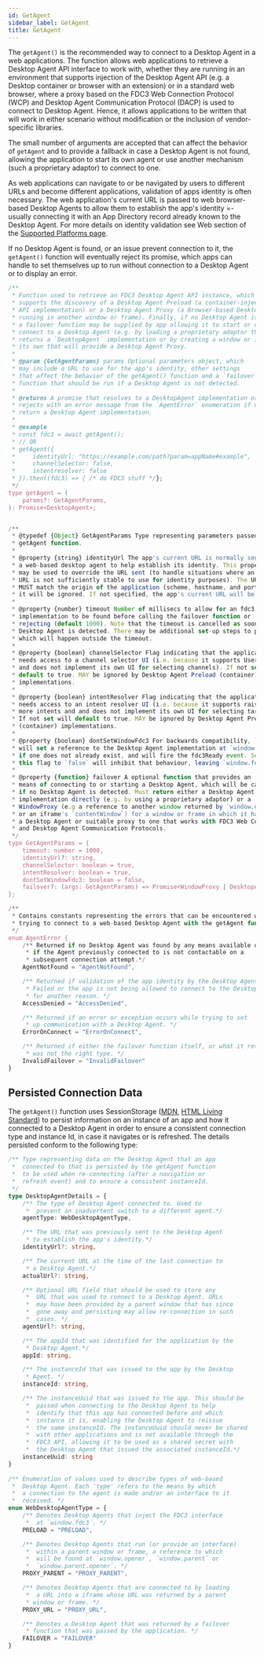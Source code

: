 ```yaml
---
id: GetAgent
sidebar_label: GetAgent
title: GetAgent
---
```


The `getAgent()` is the recommended way to connect to a Desktop Agent in a web applications. The function allows web applications to retrieve a Desktop Agent API interface to work with, whether they are running in an environment that supports injection of the Desktop Agent API (e.g. a Desktop container or browser with an extension) or in a standard web browser, where a proxy based on the FDC3 Web Connection Protocol (WCP) and Desktop Agent Communication Protocol (DACP) is used to connect to Desktop Agent. Hence, it allows applications to be written that will work in either scenario without modification or the inclusion of vendor-specific libraries.

The small number of arguments are accepted that can affect the behavior of `getAgent` and to provide a fallback in case a Desktop Agent is not found, allowing the application to start its own agent or use another mechanism (such a proprietary adaptor) to connect to one.

As web applications can navigate to or be navigated by users to different URLs and become different applications, validation of apps identity is often necessary. The web application's current URL is passed to web browser-based Desktop Agents to allow them to establish the app's identity =- usually connecting it with an App Directory record already known to the Desktop Agent. For more details on identity validation see Web section of the [Supported Platforms page](../supported-platforms#web).

If no Desktop Agent is found, or an issue prevent connection to it, the `getAgent()` function will eventually reject
its promise, which apps can handle to set themselves up to run without connection to a Desktop Agent or to display an error.

```ts
/** 
 * Function used to retrieve an FDC3 Desktop Agent API instance, which  
 * supports the discovery of a Desktop Agent Preload (a container-injected  
 * API implementation) or a Desktop Agent Proxy (a Browser-based Desktop Agent 
 * running in another window or frame). Finally, if no Desktop Agent is found, 
 * a failover function may be supplied by app allowing it to start or otherwise 
 * connect to a Desktop Agent (e.g. by loading a proprietary adaptor that 
 * returns a `DesktopAgent` implementation or by creating a window or iframe of 
 * its own that will provide a Desktop Agent Proxy. 
 * 
 * @param {GetAgentParams} params Optional parameters object, which  
 * may include a URL to use for the app's identity, other settings 
 * that affect the behavior of the getAgent() function and a `failover`  
 * function that should be run if a Desktop Agent is not detected.  
 *  
 * @returns A promise that resolves to a DesktopAgent implementation or  
 * rejects with an error message from the `AgentError` enumeration if unable to 
 * return a Desktop Agent implementation. 
 * 
 * @example  
 * const fdc3 = await getAgent(); 
 * // OR 
 * getAgent({ 
 *     identityUrl: "https://example.com/path?param=appName#example",  
 *     channelSelector: false,  
 *     intentresolver: false 
 * }).then((fdc3) => { /* do FDC3 stuff */}; 
 */ 
type getAgent = ( 
	params?: GetAgentParams,  
): Promise<DesktopAgent>; 


/** 
 * @typedef {Object} GetAgentParams Type representing parameters passed to the 
 * getAgent function. 
 * 
 * @property {string} identityUrl The app's current URL is normally sent to 
 * a web-based desktop agent to help establish its identity. This property 
 * may be used to override the URL sent (to handle situations where an app's 
 * URL is not sufficiently stable to use for identity purposes). The URL set 
 * MUST match the origin of the application (scheme, hostname, and port) or  
 * it will be ignored. If not specified, the app's current URL will be used.  
 * 
 * @property {number} timeout Number of millisecs to allow for an fdc3  
 * implementation to be found before calling the failover function or 
 * rejecting (default 1000). Note that the timeout is cancelled as soon as a 
 * Desktop Agent is detected. There may be additional set-up steps to perform 
 * which will happen outside the timeout. 
 * 
 * @property {boolean} channelSelector Flag indicating that the application  
 * needs access to a channel selector UI (i.e. because it supports User Channels 
 * and does not implement its own UI for selecting channels). If not set will 
 * default to true. MAY be ignored by Desktop Agent Preload (container)  
 * implementations. 
 * 
 * @property {boolean} intentResolver Flag indicating that the application  
 * needs access to an intent resolver UI (i.e. because it supports raising on or 
 * more intents and and does not implement its own UI for selecting target apps. 
 * If not set will default to true. MAY be ignored by Desktop Agent Preload  
 * (container) implementations. 
 * 
 * @property {boolean} dontSetWindowFdc3 For backwards compatibility, `getAgent` 
 * will set a reference to the Desktop Agent implementation at `window.fdc3` 
 * if one does not already exist, and will fire the fdc3Ready event. Setting  
 * this flag to `false` will inhibit that behaviour, leaving `window.fdc3` unset. 
 *  
 * @property {function} failover A optional function that provides an  
 * means of connecting to or starting a Desktop Agent, which will be called 
 * if no Desktop Agent is detected. Must return either a Desktop Agent  
 * implementation directly (e.g. by using a proprietary adaptor) or a  
 * WindowProxy (e.g a reference to another window returned by `window.open`  
 * or an iframe's `contentWindow`) for a window or frame in which it has loaded 
 * a Desktop Agent or suitable proxy to one that works with FDC3 Web Connection 
 * and Desktop Agent Communication Protocols. 
 */ 
type GetAgentParams = { 
    timeout: number = 1000, 
    identityUrl?: string, 
    channelSelector: boolean = true, 
    intentResolver: boolean = true,
    dontSetWindowFdc3: boolean = false,
    failover?: (args: GetAgentParams) => Promise<WindowProxy | DesktopAgent> 
}; 

/** 
 * Contains constants representing the errors that can be encountered when  
 * trying to connect to a web-based Desktop Agent with the getAgent function. 
 */ 
enum AgentError { 
    /** Returned if no Desktop Agent was found by any means available or 
     * if the Agent previously connected to is not contactable on a  
     * subsequent connection attempt.*/
    AgentNotFound = "AgentNotFound",

    /** Returned if validation of the app identity by the Desktop Agent 
     * Failed or the app is not being allowed to connect to the Desktop Agent 
     * for another reason. */ 
    AccessDenied = "AccessDenied",

    /** Returned if an error or exception occurs while trying to set  
     * up communication with a Desktop Agent. */ 
    ErrorOnConnect = "ErrorOnConnect",

    /** Returned if either the failover function itself, or what it returned,  
     * was not the right type. */ 
    InvalidFailover = "InvalidFailover" 
} 
```

## Persisted Connection Data

The `getAgent()` function uses SessionStorage ([MDN](https://developer.mozilla.org/en-US/docs/Web/API/Window/sessionStorage), [HTML Living Standard](https://html.spec.whatwg.org/multipage/webstorage.html)) to persist information on an instance of an app and how it connected to a Desktop Agent in order to ensure a consistent connection type and instance Id, in case it navigates or is refreshed. The details persisted conform to the following type:

```ts
/** Type representing data on the Desktop Agent that an app 
 *  connected to that is persisted by the getAgent function 
 *  to be used when re-connecting (after a navigation or  
 *  refresh event) and to ensure a consistent instanceId.  
 */ 
type DesktopAgentDetails = { 
    /** The type of Desktop Agent connected to. Used to  
     *  prevent an inadvertent switch to a different agent.*/ 
    agentType: WebDesktopAgentType,

    /** The URL that was previously sent to the Desktop Agent 
     * to establish the app's identity.*/ 
    identityUrl?: string,

    /** The current URL at the time of the last connection to 
     * a Desktop Agent.*/ 
    actualUrl?: string,

    /** Optional URL field that should be used to store any 
     *  URL that was used to connect to a Desktop Agent. URLs 
     *  may have been provided by a parent window that has since 
     *  gone away and persisting may allow re-connection in such 
     *  cases. */ 
    agentUrl?: string,

    /** The appId that was identified for the application by the 
     * Desktop Agent.*/ 
    appId: string,

    /** The instanceId that was issued to the app by the Desktop  
     * Agent. */ 
    instanceId: string,

    /** The instanceUuid that was issued to the app. This should be 
     *  passed when connecting to the Desktop Agent to help  
     *  identify that this app has connected before and which  
     *  instance it is, enabling the Desktop Agent to reissue 
     *  the same instanceId. The instanceUuid should never be shared 
     *  with other applications and is not available through the 
     *  FDC3 API, allowing it to be used as a shared secret with 
     *  the Desktop Agent that issued the associated instanceId.*/ 
    instanceUuid: string 
} 
 
/** Enumeration of values used to describe types of web-based 
 *  Desktop Agent. Each 'type' refers to the means by which 
 *  a connection to the agent is made and/or an interface to it 
 *  received. */ 
enum WebDesktopAgentType = { 
    /** Denotes Desktop Agents that inject the FDC3 interface  
     *  at `window.fdc3`. */ 
    PRELOAD = "PRELOAD",

    /** Denotes Desktop Agents that run (or provide an interface) 
     *  within a parent window or frame, a reference to which  
     *  will be found at `window.opener`, `window.parent` or 
     *  `window.parent.opener`. */ 
    PROXY_PARENT = "PROXY_PARENT",

    /** Denotes Desktop Agents that are connected to by loading 
     *  a URL into a iframe whose URL was returned by a parent 
     * window or frame. */ 
    PROXY_URL = "PROXY_URL",

    /** Denotes a Desktop Agent that was returned by a failover 
     * function that was passed by the application. */ 
    FAILOVER = "FAILOVER" 
}
```
